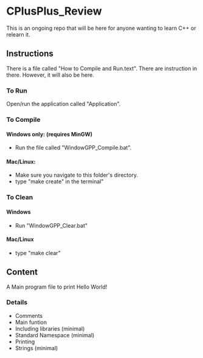 # CPlusPlus_Review
This is an ongoing repo that will be here for anyone wanting to learn C++ or relearn it.

## Instructions
There is a file called "How to Compile and Run.text". There are instruction in there. However, it will also be here.
### To Run
Open/run the application called "Application".

### To Compile
#### Windows only: (requires MinGW)
- Run the file called "WindowGPP_Compile.bat".
#### Mac/Linux:
- Make sure you navigate to this folder's directory.
- type "make create" in the terminal" 

### To Clean
####  Windows
- Run "WindowGPP_Clear.bat"
#### Mac/Linux
- type "make clear"

## Content
A Main program file to print Hello World!
### Details
- Comments
- Main funtion
- Including libraries (minimal)
- Standard Namespace (minimal)
- Printing
- Strings (minimal)